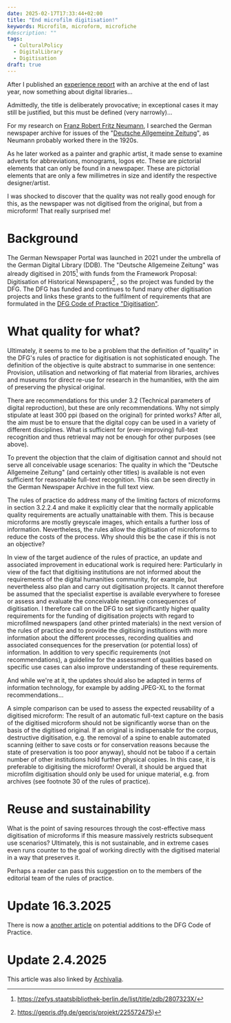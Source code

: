 ```yaml
---
date: 2025-02-17T17:33:44+02:00
title: "End microfilm digitisation!"
keywords: Microfilm, microform, microfiche
#description: ""
tags:
  - CulturalPolicy
  - DigitalLibrary
  - Digitisation
draft: true
---
```


After I published an [experience report](/post/archives-citizen-participation/) with an archive at the end of last year, now something about digital libraries...

<!--more-->

Admittedly, the title is deliberately provocative; in exceptional cases it may still be justified, but this must be defined (very narrowly)...

For my research on [Franz Robert Fritz Neumann](https://ric-unknownartist.projektemacher.org/post/fritz-neumann-spandauer-volksblatt-19-2-1972/), I searched the German newspaper archive for issues of the "[Deutsche Allgemeine Zeitung](https://www.deutsche-digitale-bibliothek.de/newspaper/2807323-X)", as Neumann probably worked there in the 1920s.

As he later worked as a painter and graphic artist, it made sense to examine adverts for abbreviations, monograms, logos etc. These are pictorial elements that can only be found in a newspaper. These are pictorial elements that are only a few millimetres in size and identify the respective designer/artist.

I was shocked to discover that the quality was not really good enough for this, as the newspaper was not digitised from the original, but from a microform! That really surprised me!

# Background
The German Newspaper Portal was launched in 2021 under the umbrella of the German Digital Library (DDB). The "Deutsche Allgemeine Zeitung" was already digitised in 2015[^1] with funds from the Framework Proposal: Digitisation of Historical Newspapers[^2] , so the project was funded by the DFG. The DFG has funded and continues to fund many other digitisation projects and links these grants to the fulfilment of requirements that are formulated in the [DFG Code of Practice "Digitisation"](https://zenodo.org/records/7435724).

# What quality for what?
Ultimately, it seems to me to be a problem that the definition of "quality" in the DFG's rules of practice for digitisation is not sophisticated enough. The definition of the objective is quite abstract to summarise in one sentence: Provision, utilisation and networking of flat material from libraries, archives and museums for direct re-use for research in the humanities, with the aim of preserving the physical original.

There are recommendations for this under 3.2 (Technical parameters of digital reproduction), but these are only recommendations. Why not simply stipulate at least 300 ppi (based on the original) for printed works?
After all, the aim must be to ensure that the digital copy can be used in a variety of different disciplines. What is sufficient for (ever-improving) full-text recognition and thus retrieval may not be enough for other purposes (see above).

To prevent the objection that the claim of digitisation cannot and should not serve all conceivable usage scenarios: The quality in which the "Deutsche Allgemeine Zeitung" (and certainly other titles) is available is not even sufficient for reasonable full-text recognition. This can be seen directly in the German Newspaper Archive in the full text view.

The rules of practice do address many of the limiting factors of microforms in section 3.2.2.4 and make it explicitly clear that the normally applicable quality requirements are actually unattainable with them. This is because microforms are mostly greyscale images, which entails a further loss of information. Nevertheless, the rules allow the digitisation of microforms to reduce the costs of the process. Why should this be the case if this is not an objective?

In view of the target audience of the rules of practice, an update and associated improvement in educational work is required here: Particularly in view of the fact that digitising institutions are not informed about the requirements of the digital humanities community, for example, but nevertheless also plan and carry out digitisation projects. It cannot therefore be assumed that the specialist expertise is available everywhere to foresee or assess and evaluate the conceivable negative consequences of digitisation.
I therefore call on the DFG to set significantly higher quality requirements for the funding of digitisation projects with regard to microfilmed newspapers (and other printed materials) in the next version of the rules of practice and to provide the digitising institutions with more information about the different processes, recording qualities and associated consequences for the preservation (or potential loss) of information.
In addition to very specific requirements (not recommendations), a guideline for the assessment of qualities based on specific use cases can also improve understanding of these requirements.

And while we're at it, the updates should also be adapted in terms of information technology, for example by adding JPEG-XL to the format recommendations...

A simple comparison can be used to assess the expected reusability of a digitised microform: The result of an automatic full-text capture on the basis of the digitised microform should not be significantly worse than on the basis of the digitised original.
If an original is indispensable for the corpus, destructive digitisation, e.g. the removal of a spine to enable automated scanning (either to save costs or for conservation reasons because the state of preservation is too poor anyway), should not be taboo if a certain number of other institutions hold further physical copies. In this case, it is preferable to digitising the microform! Overall, it should be argued that microfilm digitisation should only be used for unique material, e.g. from archives (see footnote 30 of the rules of practice).

# Reuse and sustainability

What is the point of saving resources through the cost-effective mass digitisation of microforms if this measure massively restricts subsequent use scenarios? Ultimately, this is not sustainable, and in extreme cases even runs counter to the goal of working directly with the digitised material in a way that preserves it.

Perhaps a reader can pass this suggestion on to the members of the editorial team of the rules of practice.

# Update 16.3.2025

There is now a [ another article](/post/digital-provenance) on potential additions to the DFG Code of Practice.

# Update 2.4.2025

This article was also linked by [Archivalia](https://archivalia.hypotheses.org/226296).

[^1]: https://zefys.staatsbibliothek-berlin.de/list/title/zdb/2807323X/
[^2]: https://gepris.dfg.de/gepris/projekt/225572475)
